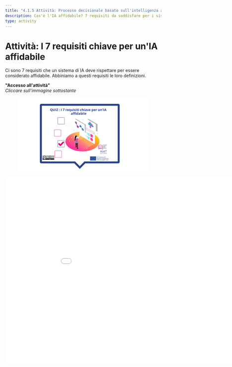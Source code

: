 ```yaml
---
title: "4.1.5 Attività: Processo decisionale basato sull'intelligenza artificiale"
description: Cos'è l'IA affidabile? 7 requisiti da soddisfare per i sistemi di IA
type: activity
---
```


# Attività: I 7 requisiti chiave per un'IA affidabile

Ci sono 7 requisiti che un sistema di IA deve rispettare per essere considerato affidabile.
Abbiniamo a questi requisiti le loro definizioni.

**"Accesso all'attività"**  
_Cliccare sull'immagine sottostante_

<figure><img src="Images/VisuelQUIZThe7keyrequirementsfortrustworthyAI-IT.jpg" alt="Illustration for AI-based decision making Activity"/>  
</figure>

<center><iframe width="960" height="600" src="4-1-5a-risks-associated-to-the-use-of-AI-systems/4-1-5a-making-decision-with-AI.html" frameborder="0" allowfullscreen></iframe></center>
